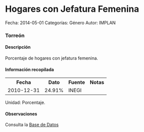 Hogares con Jefatura Femenina
=====

Fecha: 2014-05-01
Categorías: Género
Autor: IMPLAN

### Torreón

#### Descripción

Porcentaje de hogares con jefatura femenina.

#### Información recopilada

<table class="table table-hover table-bordered">
  <tr><th>Fecha</th><th>Dato</th><th>Fuente</th><th>Notas</th></tr>
  <tr><td>2010-12-31</td><td>24.91%</td><td>INEGI</td><td></td></tr>
</table>

Unidad: Porcentaje.

#### Observaciones

Consulta la [Base de Datos](http://www.inegi.org.mx/biinegi/)
